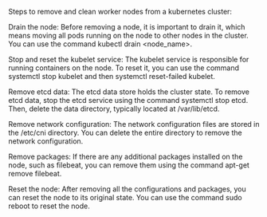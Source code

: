 Steps to remove and clean worker nodes from a kubernetes cluster:

Drain the node: Before removing a node, it is important to drain it, which means moving all pods running on the node to other nodes in the cluster. You can use the command kubectl drain <node_name>.

Stop and reset the kubelet service: The kubelet service is responsible for running containers on the node. To reset it, you can use the command systemctl stop kubelet and then systemctl reset-failed kubelet.

Remove etcd data: The etcd data store holds the cluster state. To remove etcd data, stop the etcd service using the command systemctl stop etcd. Then, delete the data directory, typically located at /var/lib/etcd.

Remove network configuration: The network configuration files are stored in the /etc/cni directory. You can delete the entire directory to remove the network configuration.

Remove packages: If there are any additional packages installed on the node, such as filebeat, you can remove them using the command apt-get remove filebeat.

Reset the node: After removing all the configurations and packages, you can reset the node to its original state. You can use the command sudo reboot to reset the node.
